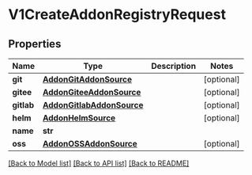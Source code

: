 # V1CreateAddonRegistryRequest

## Properties
Name | Type | Description | Notes
------------ | ------------- | ------------- | -------------
**git** | [**AddonGitAddonSource**](AddonGitAddonSource.md) |  | [optional] 
**gitee** | [**AddonGiteeAddonSource**](AddonGiteeAddonSource.md) |  | [optional] 
**gitlab** | [**AddonGitlabAddonSource**](AddonGitlabAddonSource.md) |  | [optional] 
**helm** | [**AddonHelmSource**](AddonHelmSource.md) |  | [optional] 
**name** | **str** |  | 
**oss** | [**AddonOSSAddonSource**](AddonOSSAddonSource.md) |  | [optional] 

[[Back to Model list]](../README.md#documentation-for-models) [[Back to API list]](../README.md#documentation-for-api-endpoints) [[Back to README]](../README.md)

